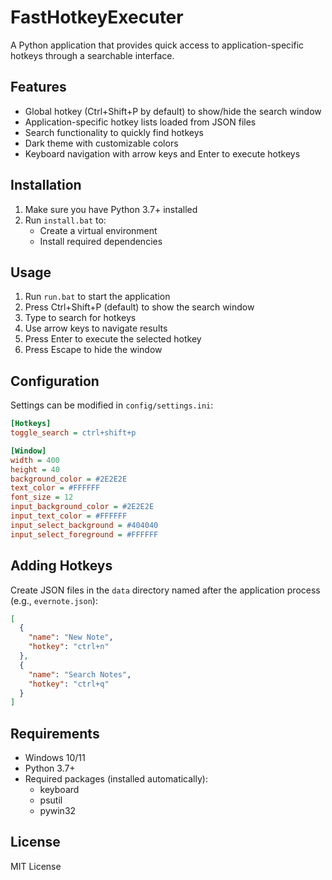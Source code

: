 # FastHotkeyExecuter

A Python application that provides quick access to application-specific hotkeys through a searchable interface.

## Features

- Global hotkey (Ctrl+Shift+P by default) to show/hide the search window
- Application-specific hotkey lists loaded from JSON files
- Search functionality to quickly find hotkeys
- Dark theme with customizable colors
- Keyboard navigation with arrow keys and Enter to execute hotkeys

## Installation

1. Make sure you have Python 3.7+ installed
2. Run `install.bat` to:
   - Create a virtual environment
   - Install required dependencies

## Usage

1. Run `run.bat` to start the application
2. Press Ctrl+Shift+P (default) to show the search window
3. Type to search for hotkeys
4. Use arrow keys to navigate results
5. Press Enter to execute the selected hotkey
6. Press Escape to hide the window

## Configuration

Settings can be modified in `config/settings.ini`:

```ini
[Hotkeys]
toggle_search = ctrl+shift+p

[Window]
width = 400
height = 40
background_color = #2E2E2E
text_color = #FFFFFF
font_size = 12
input_background_color = #2E2E2E
input_text_color = #FFFFFF
input_select_background = #404040
input_select_foreground = #FFFFFF
```

## Adding Hotkeys

Create JSON files in the `data` directory named after the application process (e.g., `evernote.json`):

```json
[
  {
    "name": "New Note",
    "hotkey": "ctrl+n"
  },
  {
    "name": "Search Notes",
    "hotkey": "ctrl+q"
  }
]
```

## Requirements

- Windows 10/11
- Python 3.7+
- Required packages (installed automatically):
  - keyboard
  - psutil
  - pywin32

## License

MIT License
